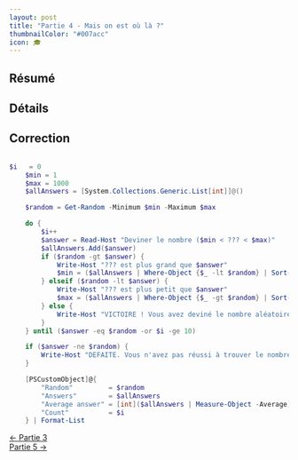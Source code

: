 ```yaml
---
layout: post
title: "Partie 4 - Mais on est où là ?"
thumbnailColor: "#007acc"
icon: 🎓
---
```


## Résumé

## Détails

## Correction

```powershell

$i   = 0
    $min = 1
    $max = 1000
    $allAnswers = [System.Collections.Generic.List[int]]@()

    $random = Get-Random -Minimum $min -Maximum $max

    do {
        $i++
        $answer = Read-Host "Deviner le nombre ($min < ??? < $max)"
        $allAnswers.Add($answer)
        if ($random -gt $answer) { 
            Write-Host "??? est plus grand que $answer"
            $min = ($allAnswers | Where-Object {$_ -lt $random} | Sort-Object -Descending)[0]
        } elseif ($random -lt $answer) {
            Write-Host "??? est plus petit que $answer"
            $max = ($allAnswers | Where-Object {$_ -gt $random} | Sort-Object)[0]
        } else {
            Write-Host "VICTOIRE ! Vous avez deviné le nombre aléatoire"
        }
    } until ($answer -eq $random -or $i -ge 10)

    if ($answer -ne $random) { 
        Write-Host "DEFAITE. Vous n'avez pas réussi à trouver le nombre aléatoire"
    }

    [PSCustomObject]@{
        "Random"         = $random
        "Answers"        = $allAnswers
        "Average answer" = [int]($allAnswers | Measure-Object -Average).Average
        "Count"          = $i
    } | Format-List

```

<div class="buttons">
    <div class="buttonBack">
        <a href="/2022/10/26/cours-pratique-posh-3">← Partie 3</a>
    </div>
    <div class="buttonNext">
        <a href="/2022/10/26/cours-pratique-posh-5">Partie 5 →</a>
    </div>
</div>